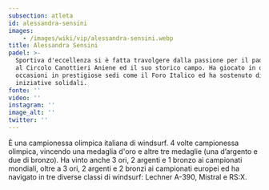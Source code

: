 ```yaml
---
subsection: atleta
id: alessandra-sensini
images: 
    - /images/wiki/vip/alessandra-sensini.webp
title: Alessandra Sensini
padel: >-
  Sportiva d'eccellenza si è fatta travolgere dalla passione per il padel grazie
  al Circolo Canottieri Aniene ed il suo storico campo. Ha giocato in diverse
  occasioni in prestigiose sedi come il Foro Italico ed ha sostenuto diverse
  iniziative solidali.
fonte: ''
video: ''
instagram: ''
image_alt: ''
twitter: ''
---
```

È una campionessa olimpica italiana di windsurf. 4 volte campionessa olimpica, vincendo una medaglia d'oro e altre tre medaglie (una d’argento e due di bronzo). Ha vinto anche 3 ori, 2 argenti e 1 bronzo ai campionati mondiali, oltre a 3 ori, 2 argenti e 2 bronzi ai campionati europei ed ha navigato in tre diverse classi di windsurf: Lechner A-390, Mistral e RS:X.
